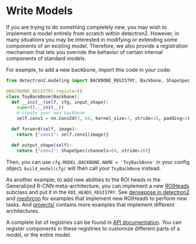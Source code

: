 # Write Models

If you are trying to do something completely new, you may wish to implement
a model entirely from scratch within detectron2. However, in many situations you may
be interested in modifying or extending some components of an existing model.
Therefore, we also provide a registration mechanism that lets you override the
behavior of certain internal components of standard models.

For example, to add a new backbone, import this code in your code:
```python
from detectron2.modeling import BACKBONE_REGISTRY, Backbone, ShapeSpec

@BACKBONE_REGISTRY.register()
class ToyBackBone(Backbone):
  def __init__(self, cfg, input_shape):
    super().__init__()
    # create your own backbone
    self.conv1 = nn.Conv2d(3, 64, kernel_size=7, stride=16, padding=3)

  def forward(self, image):
    return {"conv1": self.conv1(image)}

  def output_shape(self):
    return {"conv1": ShapeSpec(channels=64, stride=16)}
```
Then, you can use `cfg.MODEL.BACKBONE.NAME = 'ToyBackBone'` in your config object.
`build_model(cfg)` will then call your `ToyBackBone` instead.

As another example, to add new abilities to the ROI heads in the Generalized R-CNN meta-architecture,
you can implement a new
[ROIHeads](../modules/modeling.html#detectron2.modeling.ROIHeads) subclass and put it in the `ROI_HEADS_REGISTRY`.
See [densepose in detectron2](../../projects/DensePose)
and [meshrcnn](https://github.com/facebookresearch/meshrcnn)
for examples that implement new ROIHeads to perform new tasks.
And [projects/](../../projects/)
contains more examples that implement different architectures.

A complete list of registries can be found in [API documentation](../modules/modeling.html#model-registries).
You can register components in these registries to customize different parts of a model, or the
entire model.
